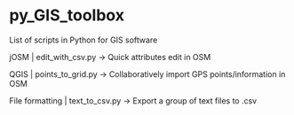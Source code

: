 # py_GIS_toolbox
List of scripts in Python for GIS software

jOSM
  |   edit_with_csv.py          ->    Quick attributes edit in OSM

QGIS
  |   points_to_grid.py         ->    Collaboratively import GPS points/information in OSM

File formatting
  |   text_to_csv.py            ->    Export a group of text files to .csv
